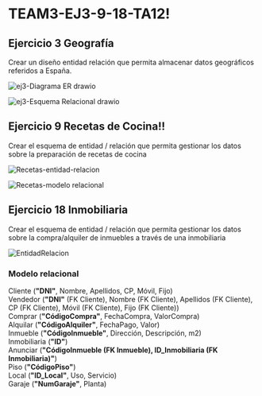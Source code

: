 # TEAM3-EJ3-9-18-TA12!



## Ejercicio 3 Geografía


Crear un diseño entidad relación que permita almacenar datos geográficos referidos a España.

![ej3-Diagrama ER drawio](https://user-images.githubusercontent.com/19403472/164485415-3574c1ba-195f-48d0-833a-3e3999a8588f.png)

![ej3-Esquema Relacional drawio](https://user-images.githubusercontent.com/19403472/164485405-f1fb76df-5593-424b-8e8a-1c1105b0e931.png)

## Ejercicio 9 Recetas de Cocina!!



Crear el esquema de entidad / relación que permita gestionar los datos sobre la preparación de recetas de cocina


![Recetas-entidad-relacion](https://user-images.githubusercontent.com/99056015/164432861-9d21d2e2-12c5-4ff3-84ad-0bc6265231c1.jpeg)


![Recetas-modelo relacional](https://user-images.githubusercontent.com/99056015/164432960-e8640592-22b4-41f6-a623-bf345e584b41.jpeg)





## Ejercicio 18 Inmobiliaria

Crear el esquema de entidad / relación que permita gestionar los datos sobre la compra/alquiler de inmuebles a través de una inmobiliaria

![EntidadRelacion](https://user-images.githubusercontent.com/71872946/164405189-d414176c-0bde-4321-a326-842c8df2bc65.JPG)

### Modelo relacional

Cliente (**"DNI"**, Nombre, Apellidos, CP, Móvil, Fijo)</br>
Vendedor (**"DNI"** (FK Cliente), Nombre (FK Cliente), Apellidos (FK Cliente), CP (FK Cliente), Móvil (FK Cliente), Fijo (FK Cliente))</br>
Comprar (**"CódigoCompra"**, FechaCompra, ValorCompra)</br>
Alquilar (**"CódigoAlquiler"**, FechaPago, Valor)</br>
Inmueble (**"CódigoInmueble"**, Dirección, Descripción, m2)</br>
Inmobiliaria (**"ID"**)</br>
Anunciar (**"CódigoInmueble (FK Inmueble), ID_Inmobiliaria (FK Inmobiliaria)"**)</br>
Piso (**"CódigoPiso"**)</br>
Local (**"ID_Local"**, Uso, Servicio)</br>
Garaje (**"NumGaraje"**, Planta)</br>
